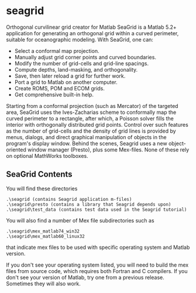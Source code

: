 seagrid
=======
Orthogonal curvilinear grid creator for Matlab
SeaGrid is a Matlab 5.2+ application for generating an orthogonal grid within a curved perimeter, suitable for oceanographic modeling.
 With SeaGrid, one can:

* Select a conformal map projection.
* Manually adjust grid corner points and curved boundaries.
* Modify the number of grid-cells and grid-line spacings.
* Compute depths, land-masking, and orthogonality.
* Save, then later reload a grid for further work.
* Port a grid to Matlab on another computer.
* Create ROMS, POM and ECOM grids.
* Get comprehensive built-in help.

Starting from a conformal projection (such as Mercator) of the targeted area, SeaGrid uses the Ives-Zacharias scheme to conformally map the curved perimeter to a rectangle, after which, a Poisson solver fills the interior with orthogonally distributed grid points. Control over such features as the number of grid-cells and the density of grid lines is provided by menus, dialogs, and direct graphical manipulation of objects in the program's display window. Behind the scenes, Seagrid uses a new object-oriented window manager (Presto), plus some Mex-files. None of these rely on optional MathWorks toolboxes.
 

## SeaGrid Contents

You will find these directories
```
.\seagrid (contains Seagrid application m-files)
.\seagrid\presto (contains a library that Seagrid depends upon)
.\seagrid\test_data (contains test data used in the Seagrid tutorial)
```

You will also find a number of Mex file subdirectories such as
```
.\seagrid\mex_matlab74_win32
.\seagrid\mex_matlab60_linux32
```
that indicate mex files to be used with specific operating system and
Matlab version.

If you don't see your operating system listed, you will need to build
the mex files from source code, which requires both Fortran and C
compilers. If you don't see your version of Matlab, try one from a
previous release. Sometimes they will also work.

